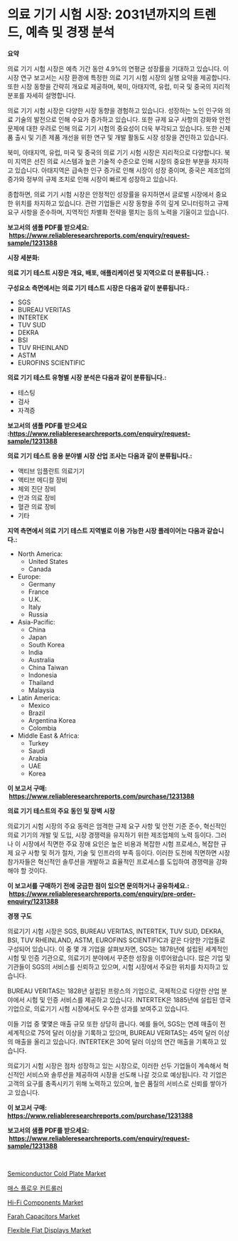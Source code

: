 <p><h1>의료 기기 시험 시장: 2031년까지의 트렌드, 예측 및 경쟁 분석</h1></p><p><strong>요약</strong></p>
<p><p>의료 기기 시험 시장은 예측 기간 동안 4.9%의 연평균 성장률을 기대하고 있습니다. 이 시장 연구 보고서는 시장 환경에 특정한 의료 기기 시험 시장의 실행 요약을 제공합니다. 또한 시장 동향을 간략히 개요로 제공하며, 북미, 아태지역, 유럽, 미국 및 중국의 지리적 분포를 자세히 설명합니다.</p><p>의료 기기 시험 시장은 다양한 시장 동향을 경험하고 있습니다. 성장하는 노인 인구와 의료 기술의 발전으로 인해 수요가 증가하고 있습니다. 또한 규제 요구 사항의 강화와 안전 문제에 대한 우려로 인해 의료 기기 시험의 중요성이 더욱 부각되고 있습니다. 또한 신제품 출시 및 기존 제품 개선을 위한 연구 및 개발 활동도 시장 성장을 견인하고 있습니다.</p><p>북미, 아태지역, 유럽, 미국 및 중국의 의료 기기 시험 시장은 지리적으로 다양합니다. 북미 지역은 선진 의료 시스템과 높은 기술적 수준으로 인해 시장의 중요한 부분을 차지하고 있습니다. 아태지역은 급속한 인구 증가로 인해 시장이 성장 중이며, 중국은 제조업의 증가와 정부의 규제 조치로 인해 시장이 빠르게 성장하고 있습니다.</p><p>종합하면, 의료 기기 시험 시장은 안정적인 성장률을 유지하면서 글로벌 시장에서 중요한 위치를 차지하고 있습니다. 관련 기업들은 시장 동향을 주의 깊게 모니터링하고 규제 요구 사항을 준수하며, 지역적인 차별화 전략을 펼치는 등의 노력을 기울이고 있습니다.</p></p>
<p><strong>보고서의 샘플 PDF를 받으세요: &nbsp;<a href="https://www.reliableresearchreports.com/enquiry/request-sample/1231388">https://www.reliableresearchreports.com/enquiry/request-sample/1231388</a></strong></p>
<p><strong>시장 세분화:</strong></p>
<p><strong> 의료 기기 테스트 시장은 개요, 배포, 애플리케이션 및 지역으로 더 분류됩니다. :</strong></p>
<p><strong>구성요소 측면에서는 의료 기기 테스트 시장은 다음과 같이 분류됩니다.:</strong></p>
<p><ul><li>SGS</li><li>BUREAU VERITAS</li><li>INTERTEK</li><li>TUV SUD</li><li>DEKRA</li><li>BSI</li><li>TUV RHEINLAND</li><li>ASTM</li><li>EUROFINS SCIENTIFIC</li></ul></p>
<p><strong> 의료 기기 테스트 유형별 시장 분석은 다음과 같이 분류됩니다.:</strong></p>
<p><ul><li>테스팅</li><li>검사</li><li>자격증</li></ul></p>
<p><strong>보고서의 샘플 PDF를 받으세요 :<a href="https://www.reliableresearchreports.com/enquiry/request-sample/1231388">https://www.reliableresearchreports.com/enquiry/request-sample/1231388</a></strong></p>
<p><strong> 의료 기기 테스트 응용 분야별 시장 산업 조사는 다음과 같이 분류됩니다.:</strong></p>
<p><ul><li>액티브 임플란트 의료기기</li><li>액티브 메디컬 장비</li><li>체외 진단 장비</li><li>안과 의료 장비</li><li>혈관 의료 장비</li><li>기타</li></ul></p>
<p><strong>지역 측면에서 의료 기기 테스트 지역별로 이용 가능한 시장 플레이어는 다음과 같습니다.:</strong></p>
<p><ul>
    <li>
        North America:
        <ul>
            <li>United States</li>
            <li>Canada</li>
        </ul>
    </li>
    <li>
        Europe:
        <ul>
            <li>Germany</li>
            <li>France</li>
            <li>U.K.</li>
            <li>Italy</li>
            <li>Russia</li>
        </ul>
    </li>
    <li>
        Asia-Pacific:
        <ul>
            <li>China</li>
            <li>Japan</li>
            <li>South Korea</li>
            <li>India</li>
            <li>Australia</li>
            <li>China Taiwan</li>
            <li>Indonesia</li>
            <li>Thailand</li>
            <li>Malaysia</li>
        </ul>
    </li>
    <li>
        Latin America:
        <ul>
            <li>Mexico</li>
            <li>Brazil</li>
            <li>Argentina Korea</li>
            <li>Colombia</li>
        </ul>
    </li>
    <li>
        Middle East & Africa:
        <ul>
            <li>Turkey</li>
            <li>Saudi</li>
            <li>Arabia</li>
            <li>UAE</li>
            <li>Korea</li>
        </ul>
    </li>
    </ul></p>
<p><strong>이 보고서 구매: &nbsp;<a href="https://www.reliableresearchreports.com/purchase/1231388">https://www.reliableresearchreports.com/purchase/1231388</a></strong></p>
<p><strong>의료 기기 테스트의 주요 동인 및 장벽 시장</strong></p>
<p><p>의료기기 시험 시장의 주요 동력은 엄격한 규제 요구 사항 및 안전 기준 준수, 혁신적인 의료 기기의 개발 및 도입, 시장 경쟁력을 유지하기 위한 제조업체의 노력 등이다. 그러나 이 시장에서 직면한 주요 장애 요인은 높은 비용과 복잡한 시험 프로세스, 복잡한 규제 요구 사항 및 허가 절차, 기술 및 인프라의 부족 등이다. 이러한 도전에 직면하면 시장 참가자들은 혁신적인 솔루션을 개발하고 효율적인 프로세스를 도입하여 경쟁력을 강화해야 할 것이다.</p></p>
<p><strong>이 보고서를 구매하기 전에 궁금한 점이 있으면 문의하거나 공유하세요.: &nbsp;<a href="https://www.reliableresearchreports.com/enquiry/pre-order-enquiry/1231388">https://www.reliableresearchreports.com/enquiry/pre-order-enquiry/1231388</a></strong></p>
<p><strong>경쟁 구도</strong></p>
<p><p>의료기기 시험 시장은 SGS, BUREAU VERITAS, INTERTEK, TUV SUD, DEKRA, BSI, TUV RHEINLAND, ASTM, EUROFINS SCIENTIFIC과 같은 다양한 기업들로 구성되어 있습니다. 이 중 몇 개 기업을 살펴보자면, SGS는 1878년에 설립된 세계적인 시험 및 인증 기관으로, 의료기기 분야에서 꾸준한 성장을 이루어왔습니다. 많은 기업 및 기관들이 SGS의 서비스를 신뢰하고 있으며, 시험 시장에서 주요한 위치를 차지하고 있습니다.</p><p>BUREAU VERITAS는 1828년 설립된 프랑스의 기업으로, 국제적으로 다양한 산업 분야에서 시험 및 인증 서비스를 제공하고 있습니다. INTERTEK은 1885년에 설립된 영국 기업으로, 의료기기 시험 시장에서도 우수한 성과를 보여주고 있습니다.</p><p>이들 기업 중 몇몇은 매출 규모 또한 상당히 큽니다. 예를 들어, SGS는 연례 매출이 전 세계적으로 75억 달러 이상을 기록하고 있으며, BUREAU VERITAS는 45억 달러 이상의 매출을 올리고 있습니다. INTERTEK은 30억 달러 이상의 연간 매출을 기록하고 있습니다.</p><p>의료기기 시험 시장은 점차 성장하고 있는 시장으로, 이러한 선두 기업들이 계속해서 혁신적인 서비스와 솔루션을 제공하여 시장을 선도해 나갈 것으로 예상됩니다. 각 기업은 고객의 요구를 충족시키기 위해 노력하고 있으며, 높은 품질의 서비스로 신뢰를 쌓아가고 있습니다.</p></p>
<p><strong>이 보고서 구매: &nbsp; <a href="https://www.reliableresearchreports.com/purchase/1231388">https://www.reliableresearchreports.com/purchase/1231388</a></strong></p>
<p><strong>보고서의 샘플 PDF를 받으세요: &nbsp;<a href="https://www.reliableresearchreports.com/enquiry/request-sample/1231388">https://www.reliableresearchreports.com/enquiry/request-sample/1231388</a></strong><strong></strong></p>
<p>&nbsp;</p>
<p><p><a href="https://github.com/Krish2023na/Market-Research-Report-List-3/blob/main/semiconductor-cold-plate-market.md">Semiconductor Cold Plate Market</a></p><p><a href="https://github.com/vs10l4sfg5c/Market-Research-Report-List-1/blob/main/2978092186551.md">매스 플로우 컨트롤러</a></p><p><a href="https://gamy-alyssum-396.notion.site/Hi-Fi-Components-Market-Provides-Detailed-Segmentation-of-this-Market-based-on-Type-Application-an-5b3e43dc74a14e60a5f9a61236a28b9f">Hi-Fi Components Market</a></p><p><a href="https://view.publitas.com/reportprime-1/farah-capacitors-market-research-report-forecasted-for-period-from-2024-2031-by-market-type-market-application-and-region/">Farah Capacitors Market</a></p><p><a href="https://view.publitas.com/reportprime-1/global-flexible-flat-displays-market-size-and-market-trends-insights-and-projections-from-2024-to-2031/">Flexible Flat Displays Market</a></p></p>